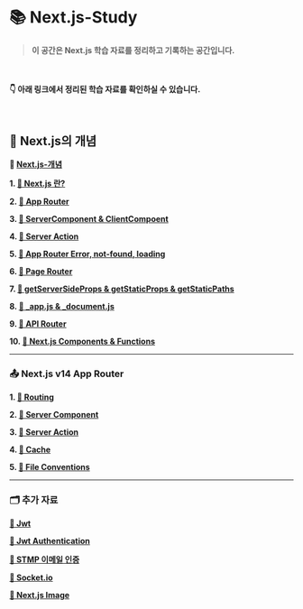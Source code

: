 # 📚 Next.js-Study

> #### 이 공간은 Next.js 학습 자료를 정리하고 기록하는 공간입니다.

<br>

**👇 아래 링크에서 정리된 학습 자료를 확인하실 수 있습니다.**

<br>

## 📝 Next.js의 개념

**🔗 [Next.js-개념](https://spotted-operation-dcc.notion.site/Next-js-a810db4c6fef435581e9e7b7b1d6e72a?pvs=74)**

**1. [📓 Next.js 란?](https://spotted-operation-dcc.notion.site/1-React-630dfc6031fb45b1a57e5aed05f778ed?pvs=4)**

**2. [📓 App Router](https://spotted-operation-dcc.notion.site/2-App-Router-acd41bd4b3924e8cbaff5385fa3a1cfe)**

**3. [📓 ServerComponent & ClientCompoent](https://spotted-operation-dcc.notion.site/3-ServerComponent-ClientComponent-da0fc3104407468cb497baa14eeefaa2)**

**4. [📓 Server Action](https://spotted-operation-dcc.notion.site/4-Server-Action-719a91939c404b63a57c4654d57c24fe)**

**5. [📓 App Router Error, not-found, loading](https://spotted-operation-dcc.notion.site/5-App-Router-Error-not-found-loading-7b6144126f0c4bc9a7292245c0556a2e)**

**6. [📓 Page Router](https://spotted-operation-dcc.notion.site/6-Page-Router-a5b9c5041906431fae3c76d4f6452df4)**

**7. [📓 getServerSideProps & getStaticProps & getStaticPaths](https://spotted-operation-dcc.notion.site/7-getServerSideProps-getStaticProps-getStaticPaths-fd4da2bf969b4bc2a68e6ef0f8fbf178)**

**8. [📓 _app.js & _document.js](https://spotted-operation-dcc.notion.site/8-_app-js-_document-js-0c1ee2d2e1084013bd69720abb7068f6)**

**9. [📓 API Router](https://spotted-operation-dcc.notion.site/9-API-Router-f9490f1bccb54eb0a452ceabbff1b2ff)**

**10. [📓 Next.js Components & Functions](https://spotted-operation-dcc.notion.site/10-NextJs-Components-Functions-3d72c5b27ed04763be5a6499941b4a1b)**

---

### 📤 Next.js v14 App Router

**1. [📓 Routing](https://spotted-operation-dcc.notion.site/1-Routing-18e4c977da83432b94fb0fc189f8495a?pvs=74)**

**2. [📓 Server Component](https://spotted-operation-dcc.notion.site/2-Server-Component-72110f0ccdb54a35bc4405b6a8ca0e4b)**

**3. [📓 Server Action](https://spotted-operation-dcc.notion.site/3-Server-Action-85218e8c99cb4acbab261eead7837f65?pvs=74)**

**4. [📓 Cache](https://spotted-operation-dcc.notion.site/4-Cache-2449c81114c247d3847ddb178081e02e?pvs=74)**

**5. [📓 File Conventions](https://spotted-operation-dcc.notion.site/5-File-Conventions-9f0ac0cf3a5f49b5aa804710d432f3ed?pvs=74)**

---

### 🗂 추가 자료

**[📓 Jwt](https://spotted-operation-dcc.notion.site/JWT-b1538d1a6e2547509db749c143a1383e)**

**[📓 Jwt Authentication](https://spotted-operation-dcc.notion.site/JWT-Authentication-a9be5790ecd6483cab4f5d9fb18c4a5a)**

**[📓 STMP 이메일 인증](https://spotted-operation-dcc.notion.site/STMP-9397a6baa4144658ad045abc23db8109)**

**[📓 Socket.io](https://spotted-operation-dcc.notion.site/Sokect-io-8d671bbcf1484d3eb78c781c30e3935f)**

**[📓 Next.js Image](https://spotted-operation-dcc.notion.site/Next-js-Image-4ce238f206b845ae9315df5e87885db7?pvs=74)**

